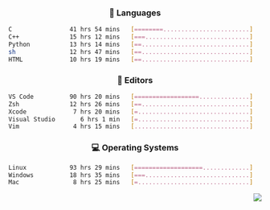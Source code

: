 <!--
<p align="center">
  <img height="50" src="https://cdn.simpleicons.org/c/81c8be" title="clang" alt="clang">
  <img height="50" src="https://cdn.simpleicons.org/c++/81c8be" title="cpp" alt="cpp">
  <img height="50" src="https://cdn.simpleicons.org/arm/81c8be" title="arm" alt="arm">
  <img height="50" src="https://cdn.simpleicons.org/stmicroelectronics/81c8be" title="stmicroelectronics" alt="stmicroelectronics">
  <img height="50" src="https://cdn.simpleicons.org/raspberrypi/81c8be" title="raspberrypi" alt="raspberrypi">
  <img height="50" src="https://cdn.simpleicons.org/cmake/81c8be" title="cmake" alt="cmake">
  <img height="50" src="https://cdn.simpleicons.org/gnubash/81c8be" title="gnubash" alt="gnubash">
</p>
-->

<!--START_SECTION:wakatime_gen-->
<div align="center">

### :hammer: Languages

```sh
C                41 hrs 54 mins   [========........................]    34.77%
C++              15 hrs 12 mins   [===.............................]    12.63%
Python           13 hrs 14 mins   [==..............................]    10.99%
sh               12 hrs 47 mins   [==..............................]    10.61%
HTML             10 hrs 19 mins   [==..............................]     8.56%
```

</div>

<div align="center">

### :floppy_disk: Editors

```sh
VS Code          90 hrs 20 mins   [==================..............]    74.96%
Zsh              12 hrs 26 mins   [==..............................]    10.32%
Xcode             7 hrs 20 mins   [=...............................]     6.09%
Visual Studio       6 hrs 1 min   [=...............................]     4.99%
Vim               4 hrs 15 mins   [................................]     3.53%
```

</div>

<div align="center">

### :computer: Operating Systems

```sh
Linux            93 hrs 29 mins   [===================.............]    77.58%
Windows          18 hrs 35 mins   [===.............................]    15.43%
Mac               8 hrs 25 mins   [=...............................]     6.99%
```

</div>


<!--END_SECTION:wakatime_gen-->

<div align="right">

[![](https://komarev.com/ghpvc/?username=luswdev&color=283044&style=for-the-badge&label=visiters)](https://github.com/luswdev)

</div>
